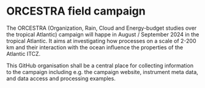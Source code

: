 # ORCESTRA field campaign

The ORCESTRA (Organization, Rain, Cloud and Energy-budget studies over the tropical Atlantic) campaign will happe in August / September 2024 in the tropical Atlantic. It aims at investigating how processes on a scale of 2-200 km and their interaction with the ocean influence the properties of the Atlantic ITCZ.

This GitHub organisation shall be a central place for collecting information to the campaign including e.g. the campaign website, instrument meta data, and data access and processing examples.

